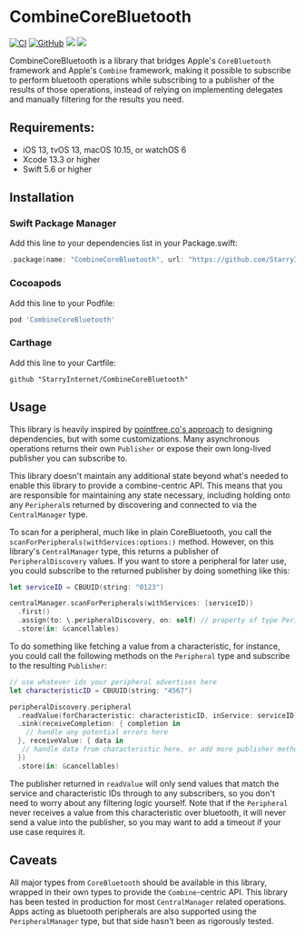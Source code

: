 # CombineCoreBluetooth

[![CI](https://github.com/StarryInternet/CombineCoreBluetooth/actions/workflows/ci.yml/badge.svg)](https://github.com/StarryInternet/CombineCoreBluetooth/actions/workflows/ci.yml)
[![GitHub](https://img.shields.io/github/license/StarryInternet/CombineCoreBluetooth)](https://github.com/StarryInternet/CombineCoreBluetooth/blob/master/LICENSE)
[![](https://img.shields.io/endpoint?url=https%3A%2F%2Fswiftpackageindex.com%2Fapi%2Fpackages%2FStarryInternet%2FCombineCoreBluetooth%2Fbadge%3Ftype%3Dswift-versions)](https://swiftpackageindex.com/StarryInternet/CombineCoreBluetooth)
[![](https://img.shields.io/endpoint?url=https%3A%2F%2Fswiftpackageindex.com%2Fapi%2Fpackages%2FStarryInternet%2FCombineCoreBluetooth%2Fbadge%3Ftype%3Dplatforms)](https://swiftpackageindex.com/StarryInternet/CombineCoreBluetooth)

CombineCoreBluetooth is a library that bridges Apple's `CoreBluetooth` framework and Apple's `Combine` framework, making it possible to subscribe to perform bluetooth operations while subscribing to a publisher of the results of those operations, instead of relying on implementing delegates and manually filtering for the results you need.

## Requirements:

- iOS 13, tvOS 13, macOS 10.15, or watchOS 6
- Xcode 13.3 or higher
- Swift 5.6 or higher

## Installation

### Swift Package Manager

Add this line to your dependencies list in your Package.swift:

```swift
.package(name: "CombineCoreBluetooth", url: "https://github.com/StarryInternet/CombineCoreBluetooth.git", from: "0.3.0"),
```

### Cocoapods

Add this line to your Podfile:

```ruby
pod 'CombineCoreBluetooth'
```

### Carthage

Add this line to your Cartfile:

```
github "StarryInternet/CombineCoreBluetooth"
```

## Usage

This library is heavily inspired by [pointfree.co's approach](https://www.pointfree.co/collections/dependencies) to designing dependencies, but with some customizations. Many asynchronous operations returns their own `Publisher` or expose their own long-lived publisher you can subscribe to.

This library doesn't maintain any additional state beyond what's needed to enable this library to provide a combine-centric API. This means that you are responsible for maintaining any state necessary, including holding onto any `Peripheral`s returned by discovering and connected to via the `CentralManager` type.

To scan for a peripheral, much like in plain CoreBluetooth, you call the `scanForPeripherals(withServices:options:)` method. However, on this library's `CentralManager` type, this returns a publisher of `PeripheralDiscovery` values. If you want to store a peripheral for later use, you could subscribe to the returned publisher by doing something like this:

```swift
let serviceID = CBUUID(string: "0123")

centralManager.scanForPeripherals(withServices: [serviceID])
  .first()
  .assign(to: \.peripheralDiscovery, on: self) // property of type PeripheralDiscovery
  .store(in: &cancellables)
```

To do something like fetching a value from a characteristic, for instance, you could call the following methods on the `Peripheral` type and subscribe to the resulting `Publisher`:

```swift
// use whatever ids your peripheral advertises here
let characteristicID = CBUUID(string: "4567")

peripheralDiscovery.peripheral
  .readValue(forCharacteristic: characteristicID, inService: serviceID)
  .sink(receiveCompletion: { completion in
    // handle any potential errors here
  }, receiveValue: { data in
   // handle data from characteristic here, or add more publisher methods to map and transform it.
  })
  .store(in: &cancellables)
```

The publisher returned in `readValue` will only send values that match the service and characteristic IDs through to any subscribers, so you don't need to worry about any filtering logic yourself. Note that if the `Peripheral` never receives a value from this characteristic over bluetooth, it will never send a value into the publisher, so you may want to add a timeout if your use case requires it.

## Caveats

All major types from `CoreBluetooth` should be available in this library, wrapped in their own types to provide the `Combine`-centric API. This library has been tested in production for most `CentralManager` related operations. Apps acting as bluetooth peripherals are also supported using the `PeripheralManager` type, but that side hasn't been as rigorously tested.
